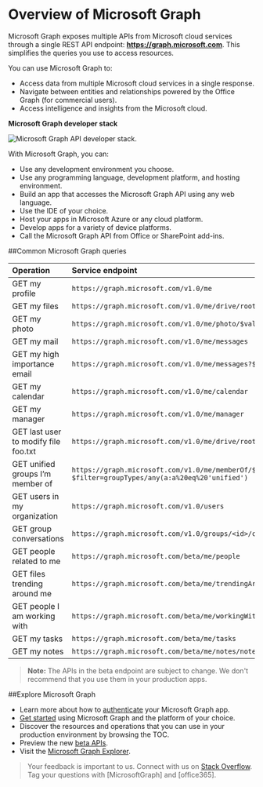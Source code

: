 ﻿


# Overview of Microsoft Graph

Microsoft Graph exposes multiple APIs from Microsoft cloud services through a single REST API endpoint: **https://graph.microsoft.com**. This simplifies the queries you use to access resources. 
 
You can use Microsoft Graph to:

- Access data from multiple Microsoft cloud services in a single response.
- Navigate between entities and relationships powered by the Office Graph (for commercial users).
- Access intelligence and insights from the Microsoft cloud.

**Microsoft Graph developer stack**

![Microsoft Graph API developer stack.](./images/MicrosoftGraph_DevStack.png)

With Microsoft Graph, you can:

- Use any development environment you choose.
- Use any  programming language, development platform, and hosting environment.
- Build an  app that accesses the Microsoft Graph API using any web language.  
- Use the IDE of your choice.
- Host your apps in Microsoft Azure or any cloud platform.
- Develop apps for a variety of device platforms.
- Call the Microsoft Graph API from Office or SharePoint add-ins.

<!--<a name="msg_queries"> </a>-->

##Common Microsoft Graph queries


| **Operation**	| **Service endpoint** |
|:--------------------------|:----------------------------------------|
|   GET my profile |	`https://graph.microsoft.com/v1.0/me` |
|   GET my files|	`https://graph.microsoft.com/v1.0/me/drive/root/children` |
|   GET my photo	 | `https://graph.microsoft.com/v1.0/me/photo/$value` |
|   GET my mail |	`https://graph.microsoft.com/v1.0/me/messages` |
|   GET my high importance email | `https://graph.microsoft.com/v1.0/me/messages?$filter=importance%20eq%20'high'` |
|   GET my calendar |	`https://graph.microsoft.com/v1.0/me/calendar` |
|   GET my manager	| `https://graph.microsoft.com/v1.0/me/manager` |
|   GET last user to modify file foo.txt |	`https://graph.microsoft.com/v1.0/me/drive/root/children/foo.txt/lastModifiedByUser` |
|   GET unified groups I’m member of|	`https://graph.microsoft.com/v1.0/me/memberOf/$/microsoft.graph.group?$filter=groupTypes/any(a:a%20eq%20'unified')` |
|   GET users in my organization	 | `https://graph.microsoft.com/v1.0/users` |
|   GET group conversations |	`https://graph.microsoft.com/v1.0/groups/<id>/conversations` |
|   GET people related to me	| `https://graph.microsoft.com/beta/me/people` |
|   GET files trending around me |	`https://graph.microsoft.com/beta/me/trendingAround` |
|   GET people I am working with	 | `https://graph.microsoft.com/beta/me/workingWith` |
|   GET my tasks	| `https://graph.microsoft.com/beta/me/tasks` |
|   GET my notes |	`https://graph.microsoft.com/beta/me/notes/notebooks` |

>**Note:** The APIs in the beta endpoint are subject to change. We don't recommend that you use them in your production apps. 

<!-- <a name="msg_roof"> </a> -->

##Explore Microsoft Graph

- Learn more about how to [authenticate]() your Microsoft Graph app.
- [Get started](get-started/get-started.md) using Microsoft Graph and the platform of your choice.
- Discover the resources and operations that you can use in your production environment by browsing the TOC.
- Preview the new [beta APIs]().
- Visit the [Microsoft Graph Explorer](https://graph.microsoft.io/en-us/graph-explorer).

 >  Your feedback is important to us. Connect with us on [Stack Overflow](http://stackoverflow.com/questions/tagged/office365+or+microsoftgraph). Tag your questions with [MicrosoftGraph] and [office365].



